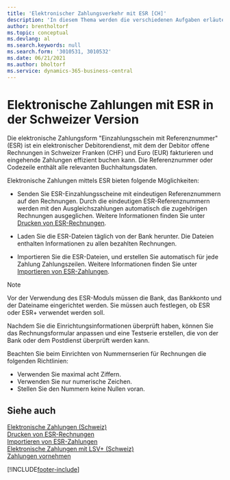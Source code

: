 ```yaml
---
title: 'Elektronischer Zahlungsverkehr mit ESR [CH]'
description: 'In diesem Thema werden die verschiedenen Aufgaben erläutert, die Sie mit dem elektronischen Kreditorendienst Einzahlungsschein mit Referenznummer (ESR) abwickeln können.'
author: brentholtorf
ms.topic: conceptual
ms.devlang: al
ms.search.keywords: null
ms.search.form: '3010531, 3010532'
ms.date: 06/21/2021
ms.author: bholtorf
ms.service: dynamics-365-business-central
---
```

# Elektronische Zahlungen mit ESR in der Schweizer Version
Die elektronische Zahlungsform "Einzahlungsschein mit Referenznummer" (ESR) ist ein elektronischer Debitorendienst, mit dem der Debitor offene Rechnungen in Schweizer Franken (CHF) und Euro (EUR) fakturieren und eingehende Zahlungen effizient buchen kann. Die Referenznummer oder Codezeile enthält alle relevanten Buchhaltungsdaten.  

Elektronische Zahlungen mittels ESR bieten folgende Möglichkeiten:  

- Senden Sie ESR-Einzahlungsscheine mit eindeutigen Referenznummern auf den Rechnungen. Durch die eindeutigen ESR-Referenznummern werden mit den Ausgleichszahlungen automatisch die zugehörigen Rechnungen ausgeglichen. Weitere Informationen finden Sie unter [Drucken von ESR-Rechnungen](how-to-print-esr-invoices.md).  

- Laden Sie die ESR-Dateien täglich von der Bank herunter. Die Dateien enthalten Informationen zu allen bezahlten Rechnungen.  

- Importieren Sie die ESR-Dateien, und erstellen Sie automatisch für jede Zahlung Zahlungszeilen. Weitere Informationen finden Sie unter [Importieren von ESR-Zahlungen](how-to-import-esr-payments.md).  

> [!NOTE]  
>  Vor der Verwendung des ESR-Moduls müssen die Bank, das Bankkonto und der Dateiname eingerichtet werden. Sie müssen auch festlegen, ob ESR oder ESR+ verwendet werden soll.

Nachdem Sie die Einrichtungsinformationen überprüft haben, können Sie das Rechnungsformular anpassen und eine Testserie erstellen, die von der Bank oder dem Postdienst überprüft werden kann.  

Beachten Sie beim Einrichten von Nummernserien für Rechnungen die folgenden Richtlinien:  

- Verwenden Sie maximal acht Ziffern.  
- Verwenden Sie nur numerische Zeichen.  
- Stellen Sie den Nummern keine Nullen voran.  

## Siehe auch  
 [Elektronische Zahlungen (Schweiz)](swiss-electronic-payments.md)   
 [Drucken von ESR-Rechnungen](how-to-print-esr-invoices.md)   
 [Importieren von ESR-Zahlungen](how-to-import-esr-payments.md)   
 [Elektronische Zahlungen mit LSV+ (Schweiz)](swiss-electronic-payments-using-lsv-.md)   
 [Zahlungen vornehmen](../../payables-make-payments.md)


[!INCLUDE[footer-include](../../includes/footer-banner.md)]